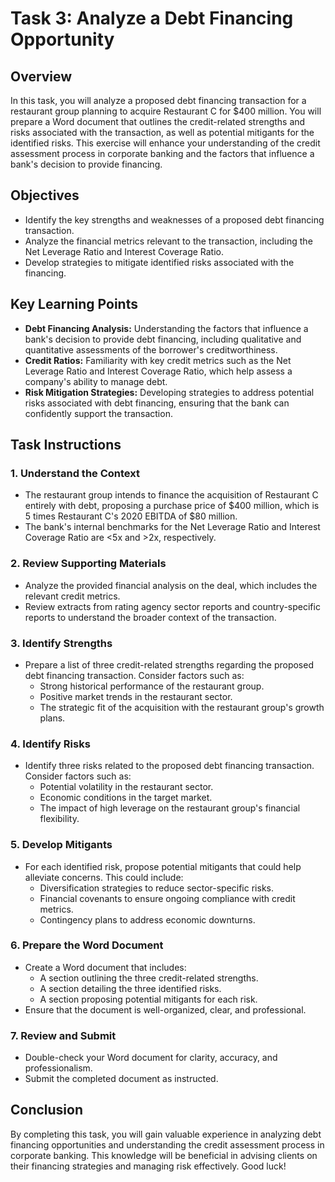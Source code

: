 # Task 3: Analyze a Debt Financing Opportunity

## Overview
In this task, you will analyze a proposed debt financing transaction for a restaurant group planning to acquire Restaurant C for $400 million. You will prepare a Word document that outlines the credit-related strengths and risks associated with the transaction, as well as potential mitigants for the identified risks. This exercise will enhance your understanding of the credit assessment process in corporate banking and the factors that influence a bank's decision to provide financing.

## Objectives
- Identify the key strengths and weaknesses of a proposed debt financing transaction.
- Analyze the financial metrics relevant to the transaction, including the Net Leverage Ratio and Interest Coverage Ratio.
- Develop strategies to mitigate identified risks associated with the financing.

## Key Learning Points
- **Debt Financing Analysis:** Understanding the factors that influence a bank's decision to provide debt financing, including qualitative and quantitative assessments of the borrower's creditworthiness.
- **Credit Ratios:** Familiarity with key credit metrics such as the Net Leverage Ratio and Interest Coverage Ratio, which help assess a company's ability to manage debt.
- **Risk Mitigation Strategies:** Developing strategies to address potential risks associated with debt financing, ensuring that the bank can confidently support the transaction.

## Task Instructions

### 1. Understand the Context
- The restaurant group intends to finance the acquisition of Restaurant C entirely with debt, proposing a purchase price of $400 million, which is 5 times Restaurant C's 2020 EBITDA of $80 million.
- The bank's internal benchmarks for the Net Leverage Ratio and Interest Coverage Ratio are <5x and >2x, respectively.

### 2. Review Supporting Materials
- Analyze the provided financial analysis on the deal, which includes the relevant credit metrics.
- Review extracts from rating agency sector reports and country-specific reports to understand the broader context of the transaction.

### 3. Identify Strengths
- Prepare a list of three credit-related strengths regarding the proposed debt financing transaction. Consider factors such as:
  - Strong historical performance of the restaurant group.
  - Positive market trends in the restaurant sector.
  - The strategic fit of the acquisition with the restaurant group's growth plans.

### 4. Identify Risks
- Identify three risks related to the proposed debt financing transaction. Consider factors such as:
  - Potential volatility in the restaurant sector.
  - Economic conditions in the target market.
  - The impact of high leverage on the restaurant group's financial flexibility.

### 5. Develop Mitigants
- For each identified risk, propose potential mitigants that could help alleviate concerns. This could include:
  - Diversification strategies to reduce sector-specific risks.
  - Financial covenants to ensure ongoing compliance with credit metrics.
  - Contingency plans to address economic downturns.

### 6. Prepare the Word Document
- Create a Word document that includes:
  - A section outlining the three credit-related strengths.
  - A section detailing the three identified risks.
  - A section proposing potential mitigants for each risk.
- Ensure that the document is well-organized, clear, and professional.

### 7. Review and Submit
- Double-check your Word document for clarity, accuracy, and professionalism.
- Submit the completed document as instructed.

## Conclusion
By completing this task, you will gain valuable experience in analyzing debt financing opportunities and understanding the credit assessment process in corporate banking. This knowledge will be beneficial in advising clients on their financing strategies and managing risk effectively. Good luck!
